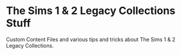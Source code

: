 # The Sims 1 &amp; 2 Legacy Collections Stuff
Custom Content Files and various tips and tricks about The Sims 1 & 2 Legacy Collections.
